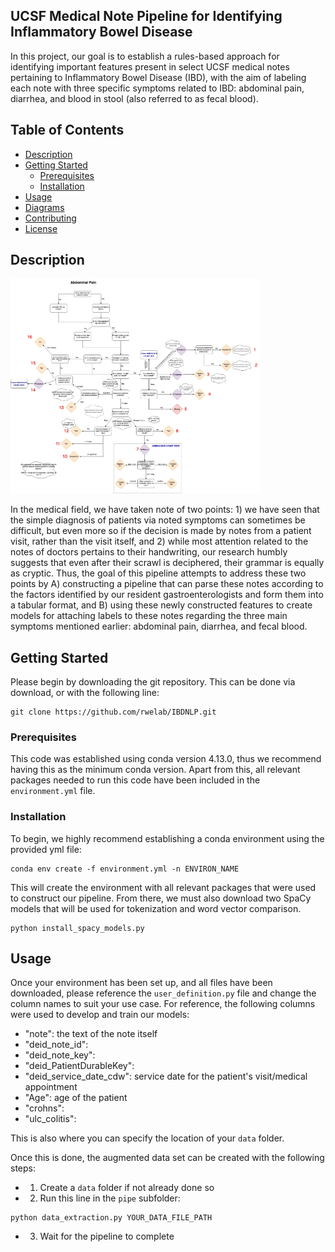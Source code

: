 ## UCSF Medical Note Pipeline for Identifying Inflammatory Bowel Disease

In this project, our goal is to establish a rules-based approach for identifying important features present in select UCSF medical notes pertaining to Inflammatory Bowel Disease (IBD), with the aim of labeling each note with three specific symptoms related to IBD: abdominal pain, diarrhea, and blood in stool (also referred to as fecal blood).

## Table of Contents

- [Description](#description)
- [Getting Started](#getting-started)
  - [Prerequisites](#prerequisites)
  - [Installation](#installation)
- [Usage](#usage)
- [Diagrams](#diagrams)
- [Contributing](#contributing)
- [License](#license)

## Description


<img src="diagrams/abdominal_tree.jpg" alt="Example of Annotation Guidelines" width="400"/>

In the medical field, we have taken note of two points: 1) we have seen that the simple diagnosis of patients via noted symptoms can sometimes be difficult, but even more so if the decision is made by notes from a patient visit, rather than the visit itself, and 2) while most attention related to the notes of doctors pertains to their handwriting, our research humbly suggests that even after their scrawl is deciphered, their grammar is equally as cryptic. Thus, the goal of this pipeline attempts to address these two points by A) constructing a pipeline that can parse these notes according to the factors identified by our resident gastroenterologists and form them into a tabular format, and B) using these newly constructed features to create models for attaching labels to these notes regarding the three main symptoms mentioned earlier: abdominal pain, diarrhea, and fecal blood.

## Getting Started

Please begin by downloading the git repository. This can be done via download, or with the following line:

```
git clone https://github.com/rwelab/IBDNLP.git
```


### Prerequisites

This code was established using conda version 4.13.0, thus we recommend having this as the minimum conda version. Apart from this, all relevant packages needed to run this code have been included in the ```environment.yml``` file.

### Installation

To begin, we highly recommend establishing a conda environment using the provided yml file:

```
conda env create -f environment.yml -n ENVIRON_NAME
```

This will create the environment with all relevant packages that were used to construct our pipeline. From there, we must also download two SpaCy models that will be used for tokenization and word vector comparison.

```
python install_spacy_models.py
```


## Usage

Once your environment has been set up, and all files have been downloaded, please reference the ```user_definition.py``` file and change the column names to suit your use case. For reference, the following columns were used to develop and train our models:
 - "note": the text of the note itself
 - "deid_note_id":
 - "deid_note_key":
 - "deid_PatientDurableKey":
 - "deid_service_date_cdw": service date for the patient's visit/medical appointment
 - "Age": age of the patient
 - "crohns":
 - "ulc_colitis":

This is also where you can specify the location of your ```data``` folder.

Once this is done, the augmented data set can be created with the following steps:
 - 1) Create a ```data``` folder if not already done so
 - 2) Run this line in the ```pipe``` subfolder: 
 ```
 python data_extraction.py YOUR_DATA_FILE_PATH
 ```
 - 3) Wait for the pipeline to complete